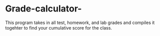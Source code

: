 # Grade-calculator-
This program takes in all test, homework, and lab grades and compiles it togehter to find your cumulative score for the class. 
